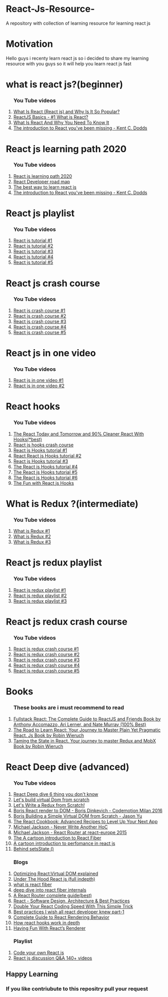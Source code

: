 # React-Js-Resource-
A repository with collection of learning resource for learning  react js  

# Motivation
<p> Hello guys i recenty learn react js so i decided to share my learning resource with you guys so it will  help you learn react js fast </p>

# what is react js?(beginner)

   <ol>
    <h3>You Tube videos </h3>
    <li> <a href="https://www.youtube.com/watch?v=N3AkSS5hXMA">What Is React (React js) and  Why Is It So Popular?</a></li>
   <li> <a href="https://www.youtube.com/watch?v=JPT3bFIwJYA">ReactJS Basics - #1 What is React?</a></li> 
  <li> <a href="https://www.youtube.com/watch?v=1wZoGFF_oi4">What Is React And Why You Need To Know It</a></li>
 <li> <a href="https://youtu.be/SAIdyBFHfVU">The introduction to React you've been missing - Kent C. Dodds</a></li>
 
 </ol>

# React js learning path 2020 
  <ol>
    <h3>You Tube videos </h3>
    <li> <a href="https://www.youtube.com/watch?v=Q9Qx2Xef0do">React js learning path 2020 </a></li>
   <li> <a href="https://www.youtube.com/watch?v=PNlfbjZ3ChY">React Developer road map</a></li> 
   <li> <a href="https://www.youtube.com/watch?v=XFERYx0zP5s">The best way to learn react js </a></li> 
   <li> <a href="https://youtu.be/SAIdyBFHfVU">The introduction to React you've been missing - Kent C. Dodds</a></li>
 
  </ol>

# React js playlist 
  <ol>
    <h3>You Tube videos </h3>
    <li> <a href="https://www.youtube.com/watch?v=QFaFIcGhPoM&list=PLC3y8-rFHvwgg3vaYJgHGnModB54rxOk3">React js tutorial #1 </a></li>
   <li> <a href="https://www.youtube.com/watch?v=yZ0f1Apb5CU&list=PL4cUxeGkcC9i0_2FF-WhtRIfIJ1lXlTZR">React js tutorial #2</a></li> 
   <li> <a href="https://www.youtube.com/watch?v=DLX62G4lc44&list=PLWKjhJtqVAbkArDMazoARtNz1aMwNWmvC">React js tutorial #3</a></li> 
   <li> <a href="https://www.youtube.com/watch?v=JPT3bFIwJYA&list=PL55RiY5tL51oyA8euSROLjMFZbXaV7skS">React js tutorial #4</a></li> 
   <li> <a href="https://www.youtube.com/watch?v=pp2Jl7xkoeA&list=PL9ooVrP1hQOGN1jUBxcghKWedTVD2Ns0z">React js tutorial #5</a></li> 
   
  </ol>

# React js crash course
<ol>
    <h3>You Tube videos </h3>
    <li> <a href="https://www.youtube.com/watch?v=sBws8MSXN7A">React js crash course #1 </a></li>
   <li> <a href="https://www.youtube.com/watch?v=nvHeB32ICDM">React js crash course #2</a></li> 
   <li> <a href="https://www.youtube.com/user/programmingwithmosh">React js crash course #3</a></li> 
   <li> <a href="https://www.youtube.com/watch?v=mACw_G-okPE">React js crash course #4</a></li> 
   <li> <a href="https://www.youtube.com/watch?v=hQAHSlTtcmY">React js crash course #5</a></li> 

  </ol>

# React js in one video 
<ol>
    <h3>You Tube videos </h3>
    <li> <a href="https://www.youtube.com/watch?v=DLX62G4lc44">React js  in one video  #1 </a></li>
   <li> <a href="https://www.youtube.com/watch?v=fSp2C7QPH8M">React js  in one video  #2</a></li> 
  </ol>
 
# React hooks 

  <ol>
    <h3>You Tube videos </h3>
<li> <a href="https://youtu.be/dpw9EHDh2bM">The React Today and Tomorrow and 90% Cleaner React With Hooks(*best)</a></li>
  <li> <a href="https://youtu.be/iVRO0toVdYM"> React js hooks crash course </a></li>
    <li> <a href="https://youtube.com/playlist?list=PLC3y8-rFHvwisvxhZ135pogtX7_Oe3Q3A"> React js Hooks tutorial #1</a></li>
   <li> <a href="https://youtu.be/mxK8b99iJTg">React React js Hooks tutorial #2</a></li> 
   <li> <a href="https://youtu.be/-MlNBTSg_Ww">React js Hooks tutorial #3</a></li> 
   <li> <a href="https://youtu.be/f687hBjwFcM">The React js Hooks tutorial #4</a></li>
  <li> <a href="https://youtu.be/kKSd5F_KDkM">The React js Hooks tutorial #5</a></li>

<li> <a href="https://youtu.be/9U3IhLAnSxM">The React js Hooks tutorial #6</a></li>

<li> <a href="https://youtu.be/1jWS7cCuUXw">The Fun with React js Hooks </a></li>

  </ol>



# What is Redux ?(intermediate)
<ol>
    <h3>You Tube videos </h3>
    <li> <a href="https://www.youtube.com/watch?v=np8A_aW7Pew">What is Redux #1 </a></li>
    <li> <a href="https://www.youtube.com/watch?v=3sjMRS1gJys">What is Redux #2 </a></li>
    <li> <a href="https://www.youtube.com/watch?v=mhqO-VL6U2I">What is Redux #3 </a></li>
  </ol>


# React js redux playlist
<ol>
    <h3>You Tube videos </h3>
    <li> <a href="https://www.youtube.com/watch?v=9boMnm5X9ak&list=PLC3y8-rFHvwheJHvseC3I0HuYI2f46oAK">React js redux playlist #1 </a></li>
   <li> <a href="https://www.youtube.com/watch?v=DiLVAXlVYR0&list=PL6gx4Cwl9DGBbSLZjvleMwldX8jGgXV6a">React js redux playlist #2</a></li> 
   <li> <a href="https://www.youtube.com/watch?v=qrsle5quS7A&list=PL55RiY5tL51rrC3sh8qLiYHqUV3twEYU_">React js redux playlist #3</a></li> 
 </ol>
  
# React js redux crash course
<ol>
    <h3>You Tube videos </h3>
    <li> <a href="https://www.youtube.com/watch?v=93p3LxR9xfM">React js redux crash course #1 </a></li> 
    <li> <a href="https://www.youtube.com/watch?v=CVpUuw9XSjY">React js redux crash course #2 </a></li>  
    <li> <a href="https://www.youtube.com/watch?v=poQXNp9ItL4">React js redux crash course #3 </a></li>  
    <li> <a href="https://www.youtube.com/watch?v=tOtGnCBXU3U">React js redux crash course #4 </a></li>  
    <li> <a href="https://www.youtube.com/watch?v=qq1OO3m7hAE">React js redux crash course #5 </a></li>  
</ol>


# Books 

<ol>
    <h3>These books are i must recommend to read </h3>
   <li> <a href=http://80.82.78.13/get.php?md5=4266d31aa708d3e48fb1ea62933364f9&key=5D6LETCEJ3NO635D&mirr=1">Fullstack React: The Complete Guide to ReactJS and Friends
Book by Anthony Accomazzo, Ari Lerner, and Nate Murray (100% Best)</a></li>  
    <li> <a href="http://80.82.78.13/get.php?md5=1ca80d2ca01ac4fe106c899900e9eecb&key=AF00W3DKZ4J8S3SY&mirr=1">The Road to Learn React: Your Journey to Master Plain Yet Pragmatic React. Js
Book by Robin Wieruch </a></li> 
 <li> <a href="http://80.82.78.35/get.php?md5=bba3b1138bb97488b875fcb5964d3517&key=PL8KR2O3ZKMFTP0O&mirr=1">	Taming the State in React. Your journey to master Redux and MobX
Book by Robin Wieruch </a></li> 
</ol>


# React Deep dive (advanced)

<ol>  
    <h3>You Tube videos </h3>
    <li> <a href="https://www.youtube.com/watch?v=BXTU4NmMu8A&t=26s">React Deep dive 6 thing you don't know </a></li>
    <li> <a href="https://youtu.be/l2Tu0NqH0qU">Let's build virtual Dom from scratch</a></li>
 <li> <a href="https://m.youtube.com/watch?v=j9Z86CLg9YY&feature=youtu.be">Let's Write a Redux from Scratch!</a></li>
<li> <a href="https://youtu.be/ssyqOYISPco">Boris React render to DOM - Boris Dinkevich - Codemotion Milan 2016</a></li>
 

<li> <a href="https://youtu.be/85gJMUEcnkc">Boris Building a Simple Virtual DOM from Scratch - Jason Yu</a></li>

<li> <a href="https://youtu.be/lG6Z0FQj_SI">The React Cookbook: Advanced Recipes to Level Up Your Next App </a></li>


<li> <a href="https://youtu.be/BcVAq3YFiuc">Michael Jackson - Never Write Another HoC</a></li>

<li> <a href="https://youtu.be/Q6Kczrgw6ic
">Michael Jackson - React Router at react-europe 2015</a></li>
<li> <a href="https://youtu.be/ZCuYPiUIONs">The  A cartoon introduction to React Fiber</a></li>


<li> <a href="https://youtu.be/NGxVLnJKhP8
"> A cartoon introduction to perfomance in react js </a></li>

<li> <a href="https://youtu.be/GMfDa79iZFs
"> Behind setsState () </a></li>

 </ol>

 


<ol>  

   <h3> Blogs</h3>

  <li> <a href="https://evilmartians.com/chronicles/optimizing-react-virtual-dom-explained">Optimizing React:Virtual DOM explained</a></li>
  <li> <a href="https://bogdan-lyashenko.github.io/Under-the-hood-ReactJS/stack/book/Intro.html">Under The Hood React js (full indepth)</a></li>
<li> <a href="https://giamir.com/what-is-react-fiber">what is react fiber</a></li>
<li> <a href="https://blog.logrocket.com/deep-dive-into-react-fiber-internals/
">deep dive into react fiber internals</a></li>

<li> <a href="https://www.sitepoint.com/react-router-complete-guide/
"> A React Router complete guide(best) </a></li>
<li> <a href="https://alexkondov.com/tao-of-react/
">  React - Software Design, Architecture & Best Practices
</a></li>

<li> <a href="https://medium.com/javascript-in-plain-english/double-your-react-coding-speed-with-this-simple-trick-ca2e47d1bf97
">  Double Your React Coding Speed With This Simple Trick
</a></li>

<li> <a href="https://medium.com/better-programming/best-practices-i-wish-all-react-developers-knew-part-1-ff6cdee0666a
">  Best practices I wish all react developer knew part-1
</a></li>

<li> <a href="https://blog.isquaredsoftware.com/2020/05/blogged-answers-a-mostly-complete-guide-to-react-rendering-behavior/
">  Complete Guide to React Rendering Behavior
</a></li>



<li> <a href="https://eliav2.medium.com/how-react-hooks-work-in-depth-61e74b2e169a
">  How react hooks work in depth 
</a></li>

<li> <a href="https://medium.com/swlh/having-fun-with-reacts-renderer-be15b39c4556
">  Having Fun With React’s Renderer
</a></li>

 </ol>


<ol>
<h3> Playlist </h3>

<li> <a href="https://youtube.com/playlist?list=PLNIn9uF_2Il7oTVfQtFeb83D3XWhC7oSt">Code your own React js </a></li>
<li> <a href="https://youtube.com/playlist?list=PLV5CVI1eNcJgCrPH_e6d57KRUTiDZgs0u">React js  discussion Q&A 140+  videos </a></li>
</ol>

## Happy Learning

<h3>If you like contriubute to this repositry pull your request </h3>

